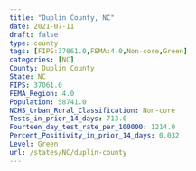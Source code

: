 ```yaml
---
title: "Duplin County, NC"
date: 2021-07-11
draft: false
type: county
tags: [FIPS:37061.0,FEMA:4.0,Non-core,Green]
categories: [NC]
County: Duplin County
State: NC
FIPS: 37061.0
FEMA_Region: 4.0
Population: 58741.0
NCHS_Urban_Rural_Classification: Non-core
Tests_in_prior_14_days: 713.0
Fourteen_day_test_rate_per_100000: 1214.0
Percent_Positivity_in_prior_14_days: 0.032
Level: Green
url: /states/NC/duplin-county
---
```



